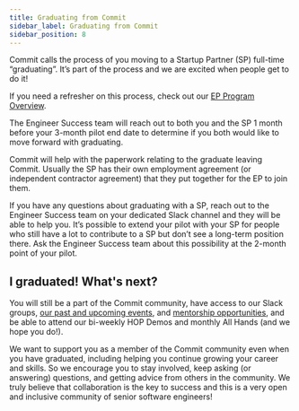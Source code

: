 ```yaml
---
title: Graduating from Commit
sidebar_label: Graduating from Commit
sidebar_position: 8
---
```


Commit calls the process of you moving to a Startup Partner (SP) full-time “graduating”. It’s part of the process and we are excited when people get to do it!

If you need a refresher on this process, check out our [EP Program Overview](/eps/ep-overview). 
 
The Engineer Success team will reach out to both you and the SP 1 month before your 3-month pilot end date to determine if you both would like to move forward with graduating.

Commit will help with the paperwork relating to the graduate leaving Commit. Usually the SP has their own employment agreement (or independent contractor agreement) that they put together for the EP to join them.

If you have any questions about graduating with a SP, reach out to the Engineer Success team on your dedicated Slack channel and they will be able to help you. It’s possible to extend your pilot with your SP for people who still have a lot to contribute to a SP but don’t see a long-term position there. Ask the Engineer Success team about this possibility at the 2-month point of your pilot. 
 
## I graduated! What's next?

You will still be a part of the Commit community, have access to our Slack groups, [our past and upcoming events](https://success.commit.dev/hc/en-us/categories/4425780934555-Events), and [mentorship opportunities](https://my.togetherplatform.com/signup?organizationId=eeJyrw40aXitpSZrR0Os), and be able to attend our bi-weekly HOP Demos and monthly All Hands (and we hope you do!).

We want to support you as a member of the Commit community even when you have graduated, including helping you continue growing your career and skills. So we encourage you to stay involved, keep asking (or answering) questions, and getting advice from others in the community. We truly believe that collaboration is the key to success and this is a very open and inclusive community of senior software engineers!
